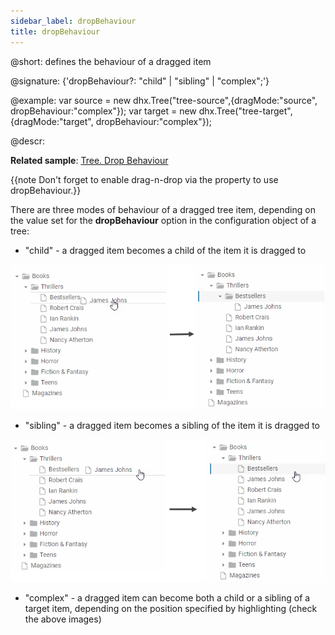 ```yaml
---
sidebar_label: dropBehaviour
title: dropBehaviour
---          
```


@short: defines the behaviour of a dragged item

@signature: {'dropBehaviour?: "child" | "sibling" | "complex";'}

@example:
var source = new dhx.Tree("tree-source",{dragMode:"source", dropBehaviour:"complex"});
var target = new dhx.Tree("tree-target",{dragMode:"target", dropBehaviour:"complex"});

@descr:

**Related sample**: [Tree. Drop Behaviour](https://snippet.dhtmlx.com/80mh3hly)

{{note Don't forget to enable drag-n-drop via the [](tree/api/tree_dragmode_config.md) property to use dropBehaviour.}}

There are three modes of behaviour of a dragged tree item, depending on the value set for the **dropBehaviour** option in the configuration object of a tree:

- "child" - a dragged item becomes a child of the item it is dragged to

![](../../assets/tree/drag_behaviour_child.png)

- "sibling" - a dragged item becomes a sibling of the item it is dragged to

![](../../assets/tree/drag_behaviour_sibling.png)

- "complex" - a dragged item can become both a child or a sibling of a target item, depending on the position specified by highlighting (check the above images)

[comment]: # (@related: tree/initialization_of_dhtmlxtree.md#initialize-tree tree/drag_and_drop_handling.md#drop-behaviour)
